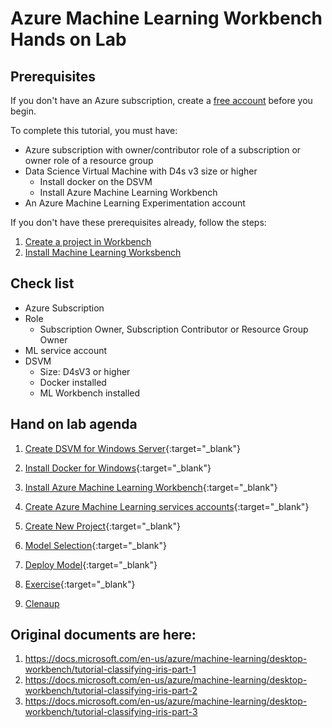 # Azure Machine Learning Workbench Hands on Lab

## Prerequisites

If you don't have an Azure subscription, create a [free account](https://azure.microsoft.com/free/?WT.mc_id=A261C142F) before you begin.

To complete this tutorial, you must have:
- Azure subscription with owner/contributor role of a subscription or owner role of a resource group
- Data Science Virtual Machine with D4s v3 size or higher 
    - Install docker on the DSVM
    - Install Azure Machine Learning Workbench 
- An Azure Machine Learning Experimentation account

If you don't have these prerequisites already, follow the steps:

1. [Create a project in Workbench](https://docs.microsoft.com/en-us/azure/machine-learning/service/quickstart-installation#create-azure-machine-learning-services-accounts)
1. [Install Machine Learning Worksbench](https://docs.microsoft.com/en-us/azure/machine-learning/service/quickstart-installation#install-and-log-in-to-workbench)

## Check list

- Azure Subscription
- Role 
    - Subscription Owner, Subscription Contributor or Resource Group Owner
- ML service account
- DSVM 
    - Size: D4sV3 or higher
    - Docker installed
    - ML Workbench installed


## Hand on lab agenda

1. [Create DSVM for Windows Server](./01.CreateDSVM.md){:target="_blank"}


1. [Install Docker for Windows](./02.InstallDocker.md){:target="_blank"}


1. [Install Azure Machine Learning Workbench](./03.InstallAzureMLWorkbench.md){:target="_blank"}


1. [Create Azure Machine Learning services accounts](04.CreateAZMLService.md){:target="_blank"}

1. [Create New Project](./05.CreateNewProject.md){:target="_blank"}

1. [Model Selection](./06.ModelSelection.md){:target="_blank"}

1. [Deploy Model](./07.DeployModel.md){:target="_blank"}

1. [Exercise](./08.Exercise.md){:target="_blank"}

1. [Clenaup](./99.Cleanup.md)

## Original documents are here:

1. https://docs.microsoft.com/en-us/azure/machine-learning/desktop-workbench/tutorial-classifying-iris-part-1
2. https://docs.microsoft.com/en-us/azure/machine-learning/desktop-workbench/tutorial-classifying-iris-part-2
3. https://docs.microsoft.com/en-us/azure/machine-learning/desktop-workbench/tutorial-classifying-iris-part-3 
